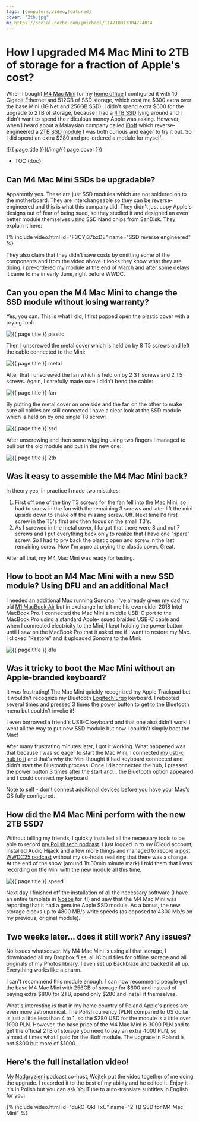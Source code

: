 ```yaml
---
tags: [computers,video,featured]
cover: "2tb.jpg"
m: https://social.nozbe.com/@michael/114710913004724014
---
```


# How I upgraded M4 Mac Mini to 2TB of storage for a fraction of Apple's cost?

When I bought [M4 Mac Mini](/office25/#m4-mac-mini---the-new-soul-of-my-home-office) for my [home office](/office25) I configured it with 10 Gigabit Ethernet and 512GB of SSD storage, which cost me $300 extra over the base Mini (1G Net and 256GB SSD). I didn't spend extra $600 for the upgrade to 2TB of storage, because I had a [4TB SSD](/ssd) lying around and I didn't want to spend the ridiculous money Apple was asking. However, when I heard about a Malaysian company called [iBoff](https://iboffrcc.com) which reverse-engineered a [2TB SSD module](https://www.youtube.com/watch?v=F3CYj37bxDE) I was both curious and eager to try it out. So I did spend an extra $280 and pre-ordered a module for myself.

<!--More-->

![{{ page.title }}](/img/{{ page.cover }})

* TOC
{:toc}

## Can M4 Mac Mini SSDs be upgradable?

Apparently yes. These are just SSD modules which are not soldered on to the motherboard. They are interchangeable so they can be reverse-engineered and this is what this company did. They didn't just copy Apple's designs out of fear of being sued, so they studied it and designed an even better module themselves using SSD Nand chips from SanDisk. They explain it here:

{% include video.html id="F3CYj37bxDE" name="SSD reverse engineered" %}

They also claim that they didn't save costs by omitting some of the components and from the video above it looks they know what they are doing. I pre-ordered my module at the end of March and after some delays it came to me in early June, right before WWDC.

## Can you open the M4 Mac Mini to change the SSD module without losing warranty?

Yes, you can. This is what I did, I first popped open the plastic cover with a prying tool:

![{{ page.title }} plastic](/img/2tb-plastic.jpg)

Then I unscrewed the metal cover which is held on by 8 T5 screws and left the cable connected to the Mini:

![{{ page.title }} metal](/img/2tb-metal.jpg)

After that I unscrewed the fan which is held on by 2 3T screws and 2 T5 screws. Again, I carefully made sure I didn't bend the cable:

![{{ page.title }} fan](/img/2tb-fan.jpg)

By putting the metal cover on one side and the fan on the other to make sure all cables are still connected I have a clear look at the SSD module which is held on by one single T8 screw:

![{{ page.title }} ssd](/img/2tb-ssd.jpg)

After unscrewing and then some wiggling using two fingers I managed to pull out the old module and put in the new one:

![{{ page.title }} 2tb](/img/2tb-2tb.jpg)

## Was it easy to assemble the M4 Mac Mini back?

In theory yes, in practice I made two mistakes:

1. First off one of the tiny T3 screws for the fan fell into the Mac Mini, so I had to screw in the fan with the remaining 3 screws and later lift the mini upside down to shake off the missing screw. Uff. Next time I'd first screw in the T5's first and then focus on the small T3's.
2. As I screwed in the metal cover, I forgot that there were 8 and not 7 screws and I put everything back only to realize that I have one "spare" screw. So I had to pry back the plastic open and screw in the last remaining screw. Now I'm a pro at prying the plastic cover. Great.

After all that, my M4 Mac Mini was ready for testing.

## How to boot an M4 Mac Mini with a new SSD module? Using DFU and an additional Mac!

I needed an additional Mac running Sonoma. I've already given my dad my old [M1 MacBook Air](/ipadmac/) but in exchange he left me his even older 2018 Intel MacBook Pro. I connected the Mac Mini's middle USB-C port to the MacBook Pro using a standard Apple-issued braided USB-C cable and when I connected electricity to the Mini, I kept holding the power button until I saw on the MacBook Pro that it asked me if I want to restore my Mac. I clicked "Restore" and it uploaded Sonoma to the Mini:

![{{ page.title }} dfu](/img/2tb-dfu.jpg)

## Was it tricky to boot the Mac Mini without an Apple-branded keyboard?

It was frustrating! The Mac Mini quickly recognized my Apple Trackpad but it wouldn't recognize my Bluetooth [Logitech Ergo](/ergo) keyboard. I rebooted several times and pressed 3 times the power button to get to the Bluetooth menu but couldn't invoke it!

I even borrowed a friend's USB-C keyboard and that one also didn't work! I went all the way to put new SSD module but now I couldn't simply boot the Mac!

After many frustrating minutes later, I got it working. What happened was that because I was so eager to start the Mac Mini, I connected [my usb-c hub to it](/office25/#m4-mac-mini---the-new-soul-of-my-home-office) and that's why the Mini thought it had keyboard connected and didn't start the Bluetooth process. Once I disconnected the hub, I pressed the power button 3 times after the start and… the Bluetooth option appeared and I could connect my keyboard.

Note to self - don't connect additional devices before you have your Mac's OS fully configured.

## How did the M4 Mac Mini perform with the new 2TB SSD?

Without telling my friends, I quickly installed all the necessary tools to be able to record [my Polish tech podcast](/pl/nadgryzieni/). I just logged in to my iCloud account, installed Audio Hijack and a few more things and managed to record a [post WWDC25 podcast](/pl/nadgryzieni-535/) without my co-hosts realizing that there was a change. At the end of the show (around 1h:30min minute mark) I told them that I was recording on the Mini with the new module all this time.

![{{ page.title }} speed](/img/2tb-speed.jpg)

Next day I finished off the installation of all the necessary software (I have an entire template in [Nozbe][n] for it!) and saw that the M4 Mac Mini was reporting that it had a genuine Apple SSD module. As a bonus, the new storage clocks up to 4800 MB/s write speeds (as opposed to 4300 Mb/s on my previous, original module).

## Two weeks later… does it still work? Any issues?

No issues whatsoever. My M4 Mac Mini is using all that storage, I downloaded all my Dropbox files, all iCloud files for offline storage and all originals of my Photos library. I even set up Backblaze and backed it all up. Everything works like a charm.

I can't recommend this module enough. I can now recommend people get the base M4 Mac Mini with 256GB of storage for $600 and instead of paying extra $800 for 2TB, spend only $280 and install it themselves.

What's interesting is that in my home country of Poland Apple's prices are even more astronomical. The Polish currency (PLN) compared to US dollar is just a little less than 4 to 1, so the $280 USD for the module is a little over 1000 PLN. However, the base price of the M4 Mac Mini is 3000 PLN and to get the official 2TB of storage you need to pay an extra 4000 PLN, so almost 4 times what I paid for the iBoff module. The upgrade in Poland is not $800 but more of $1000…

## Here's the full installation video!

My [Nadgryzieni](/pl/nadgryzieni) podcast co-host, Wojtek put the video together of me doing the upgrade. I recorded it to the best of my ability and he edited it. Enjoy it - it's in Polish but you can ask YouTube to auto-translate subtitles in English for you:

{% include video.html id="dukO-QkFTxU" name="2 TB SSD for M4 Mac Mini" %}


[n]: https://michael.gratis/nozbe
[np]: https://michael.gratis/nozbepersonal